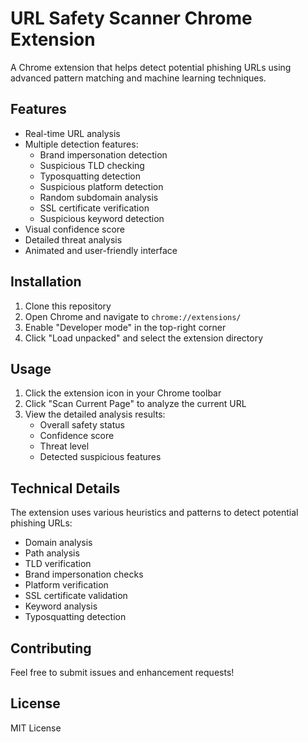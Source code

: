 # URL Safety Scanner Chrome Extension

A Chrome extension that helps detect potential phishing URLs using advanced pattern matching and machine learning techniques.

## Features

- Real-time URL analysis
- Multiple detection features:
	- Brand impersonation detection
	- Suspicious TLD checking
	- Typosquatting detection
	- Suspicious platform detection
	- Random subdomain analysis
	- SSL certificate verification
	- Suspicious keyword detection
- Visual confidence score
- Detailed threat analysis
- Animated and user-friendly interface

## Installation

1. Clone this repository
2. Open Chrome and navigate to `chrome://extensions/`
3. Enable "Developer mode" in the top-right corner
4. Click "Load unpacked" and select the extension directory

## Usage

1. Click the extension icon in your Chrome toolbar
2. Click "Scan Current Page" to analyze the current URL
3. View the detailed analysis results:
	 - Overall safety status
	 - Confidence score
	 - Threat level
	 - Detected suspicious features

## Technical Details

The extension uses various heuristics and patterns to detect potential phishing URLs:
- Domain analysis
- Path analysis
- TLD verification
- Brand impersonation checks
- Platform verification
- SSL certificate validation
- Keyword analysis
- Typosquatting detection

## Contributing

Feel free to submit issues and enhancement requests!

## License

MIT License